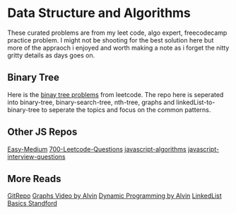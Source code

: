 # Data Structure and Algorithms 

These curated problems are from my leet code, algo expert, freecodecamp practice problem. I might not be shooting for the best solution here but more of the appraoch i enjoyed and worth
making a note as i forget the nitty gritty details as days goes on. 

## Binary Tree 
Here is the [binay tree problems](https://leetcode.com/tag/binary-tree/) from leetcode. The repo here is seperated into binary-tree, binary-search-tree, nth-tree, graphs and linkedList-to-binary-tree to seperate the topics and focus on the common patterns. 


## Other JS Repos
[Easy-Medium](https://github.com/anubhavsrivastava/leetcodeJS)
[700-Leetcode-Questions](https://github.com/BakeItTillYouMakeIt/LeetCodeJS/tree/master/Javascript)
[javascript-algorithms](https://github.com/trekhleb/javascript-algorithms)
[javascript-interview-questions](https://github.com/sudheerj/javascript-interview-questions)

## More Reads 
[GitRepo](https://github.com/DivyaGodayal/CoderChef-Kitchen)
[Graphs Video by Alvin](https://www.youtube.com/watch?v=2_Uuixtc5i0)
[Dynamic Programming by Alvin](https://www.youtube.com/watch?v=oBt53YbR9Kk&t=9296s)
[LinkedList Basics Standford](http://cslibrary.stanford.edu/103/LinkedListBasics.pdf)
